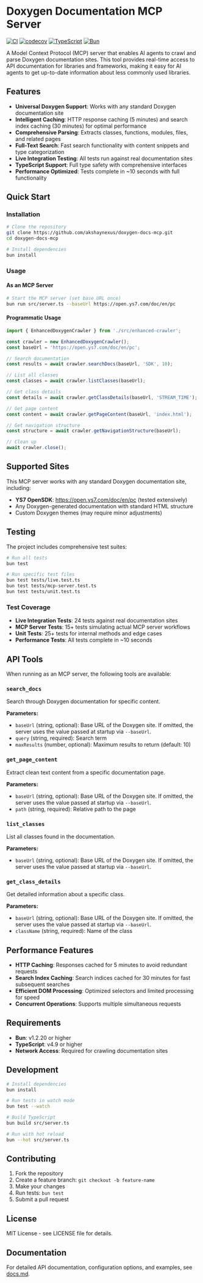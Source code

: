 # Doxygen Documentation MCP Server

[![CI](https://github.com/akshaynexus/doxygen-docs-mcp/actions/workflows/test.yml/badge.svg)](https://github.com/akshaynexus/doxygen-docs-mcp/actions/workflows/test.yml)
[![codecov](https://codecov.io/gh/akshaynexus/doxygen-docs-mcp/branch/main/graph/badge.svg)](https://codecov.io/gh/akshaynexus/doxygen-docs-mcp)
[![TypeScript](https://img.shields.io/badge/TypeScript-4.9+-blue.svg)](#)
[![Bun](https://img.shields.io/badge/Bun-1.2+-orange.svg)](#)

A Model Context Protocol (MCP) server that enables AI agents to crawl and parse Doxygen documentation sites. This tool provides real-time access to API documentation for libraries and frameworks, making it easy for AI agents to get up-to-date information about less commonly used libraries.

## Features

- **Universal Doxygen Support**: Works with any standard Doxygen documentation site
- **Intelligent Caching**: HTTP response caching (5 minutes) and search index caching (30 minutes) for optimal performance
- **Comprehensive Parsing**: Extracts classes, functions, modules, files, and related pages
- **Full-Text Search**: Fast search functionality with content snippets and type categorization
- **Live Integration Testing**: All tests run against real documentation sites
- **TypeScript Support**: Full type safety with comprehensive interfaces
- **Performance Optimized**: Tests complete in ~10 seconds with full functionality

## Quick Start

### Installation

```bash
# Clone the repository
git clone https://github.com/akshaynexus/doxygen-docs-mcp.git
cd doxygen-docs-mcp

# Install dependencies
bun install
```

### Usage

#### As an MCP Server

```bash
# Start the MCP server (set base URL once)
bun run src/server.ts --baseUrl https://open.ys7.com/doc/en/pc
```

#### Programmatic Usage

```typescript
import { EnhancedDoxygenCrawler } from './src/enhanced-crawler';

const crawler = new EnhancedDoxygenCrawler();
const baseUrl = 'https://open.ys7.com/doc/en/pc';

// Search documentation
const results = await crawler.searchDocs(baseUrl, 'SDK', 10);

// List all classes
const classes = await crawler.listClasses(baseUrl);

// Get class details
const details = await crawler.getClassDetails(baseUrl, 'STREAM_TIME');

// Get page content
const content = await crawler.getPageContent(baseUrl, 'index.html');

// Get navigation structure
const structure = await crawler.getNavigationStructure(baseUrl);

// Clean up
await crawler.close();
```

## Supported Sites

This MCP server works with any standard Doxygen documentation site, including:

- **YS7 OpenSDK**: https://open.ys7.com/doc/en/pc (tested extensively)
- Any Doxygen-generated documentation with standard HTML structure
- Custom Doxygen themes (may require minor adjustments)

## Testing

The project includes comprehensive test suites:

```bash
# Run all tests
bun test

# Run specific test files
bun test tests/live.test.ts
bun test tests/mcp-server.test.ts
bun test tests/unit.test.ts
```

### Test Coverage

- **Live Integration Tests**: 24 tests against real documentation sites
- **MCP Server Tests**: 15+ tests simulating actual MCP server workflows  
- **Unit Tests**: 25+ tests for internal methods and edge cases
- **Performance Tests**: All tests complete in ~10 seconds

## API Tools

When running as an MCP server, the following tools are available:

### `search_docs`
Search through Doxygen documentation for specific content.

**Parameters:**
- `baseUrl` (string, optional): Base URL of the Doxygen site. If omitted, the server uses the value passed at startup via `--baseUrl`.
- `query` (string, required): Search term
- `maxResults` (number, optional): Maximum results to return (default: 10)

### `get_page_content`
Extract clean text content from a specific documentation page.

**Parameters:**
- `baseUrl` (string, optional): Base URL of the Doxygen site. If omitted, the server uses the value passed at startup via `--baseUrl`.
- `path` (string, required): Relative path to the page

### `list_classes`
List all classes found in the documentation.

**Parameters:**
- `baseUrl` (string, optional): Base URL of the Doxygen site. If omitted, the server uses the value passed at startup via `--baseUrl`.

### `get_class_details`
Get detailed information about a specific class.

**Parameters:**
- `baseUrl` (string, optional): Base URL of the Doxygen site. If omitted, the server uses the value passed at startup via `--baseUrl`.
- `className` (string, required): Name of the class

## Performance Features

- **HTTP Caching**: Responses cached for 5 minutes to avoid redundant requests
- **Search Index Caching**: Search indices cached for 30 minutes for fast subsequent searches
- **Efficient DOM Processing**: Optimized selectors and limited processing for speed
- **Concurrent Operations**: Supports multiple simultaneous requests

## Requirements

- **Bun**: v1.2.20 or higher
- **TypeScript**: v4.9 or higher
- **Network Access**: Required for crawling documentation sites

## Development

```bash
# Install dependencies
bun install

# Run tests in watch mode
bun test --watch

# Build TypeScript
bun build src/server.ts

# Run with hot reload
bun --hot src/server.ts
```

## Contributing

1. Fork the repository
2. Create a feature branch: `git checkout -b feature-name`
3. Make your changes
4. Run tests: `bun test`
5. Submit a pull request

## License

MIT License - see LICENSE file for details.

## Documentation

For detailed API documentation, configuration options, and examples, see [docs.md](./docs.md).
